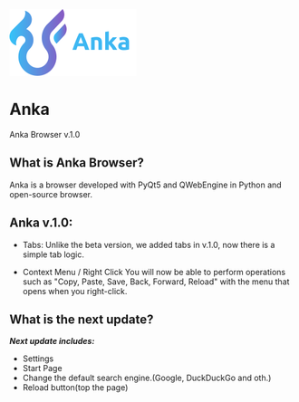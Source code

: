 ![Anka](./public/img/logo.png)
# Anka

Anka Browser v.1.0

## What is Anka Browser?

Anka is a browser developed with PyQt5 and QWebEngine in Python and open-source browser.

## Anka v.1.0:

- Tabs:
Unlike the beta version, we added tabs in v.1.0, now there is a simple tab logic.

- Context Menu / Right Click
You will now be able to perform operations such as "Copy, Paste, Save, Back, Forward, Reload" with the menu that opens when you right-click.

## What is the next update?
***Next update includes:***

- Settings
- Start Page
- Change the default search engine.(Google, DuckDuckGo and oth.)
- Reload button(top the page)
